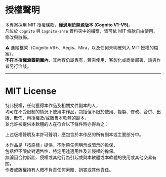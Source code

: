 # 授權聲明

本專案採用 MIT 授權條款，**僅適用於開源版本 (Cognito V1–V5)**。  
凡位於 `Cognito` 與 `Cognito-zhTW` 資料夾中的檔案，皆可依 MIT 條款自由使用、修改與散佈。  

⚠️ 進階框架（Cognito V6+、Aegis、Mira，以及任何未明確列入 MIT 授權的檔案），  
**不在本授權涵蓋範圍內**，其內容仍屬專有，若需使用、客製化或商業部署，請與作者另行洽談。  

---

# MIT License

特此授權，任何獲得本作品及相關文件副本的人，  
均可在不受限制的情況下使用本作品，包括但不限於使用、複製、修改、合併、出版、散佈、再授權及/或販售本軟體的副本，  
並允許被提供本軟體的人在符合以下條件時亦得為之：

上述版權聲明及本許可聲明，應包含於本作品的所有副本或主要部分中。

本作品是「按原樣」提供，不附帶任何明示或暗示的擔保，  
包括但不限於對適售性、特定用途適用性及非侵權的擔保。  
無論因合約訴訟、侵權或其他行為引起或與本軟體或本軟體的使用或其他交易有關，  
作者或版權持有人概不負責任何索賠、損害或其他責任。
